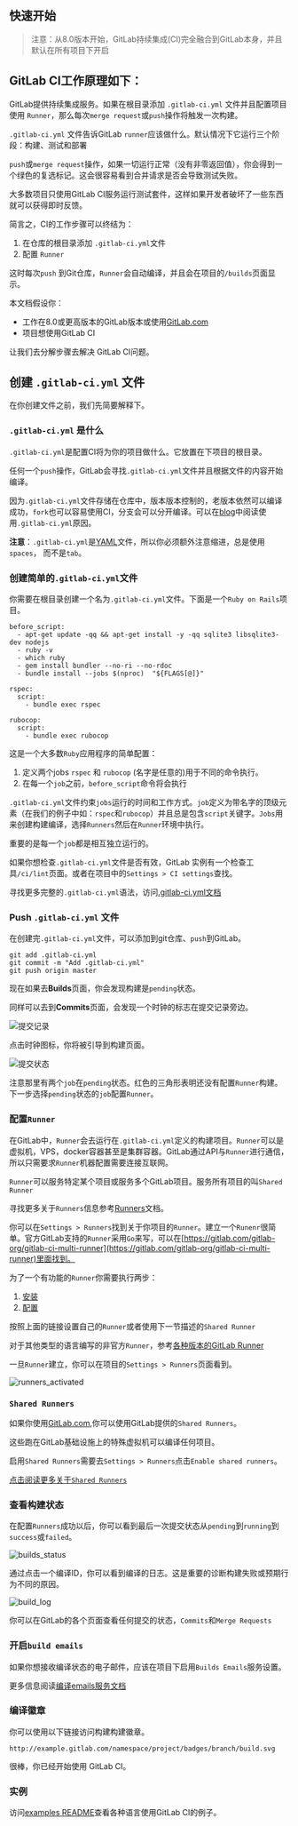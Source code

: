 
## 快速开始

> 注意：从8.0版本开始，GitLab持续集成(CI)完全融合到GitLab本身，并且默认在所有项目下开启

## GitLab CI工作原理如下：

GitLab提供持续集成服务。如果在根目录添加 `.gitlab-ci.yml` 文件并且配置项目使用 `Runner`，那么每次`merge request`或`push`操作将触发一次构建。

`.gitlab-ci.yml` 文件告诉GitLab `runner`应该做什么。默认情况下它运行三个阶段：构建、测试和部署

`push`或`merge request`操作，如果一切运行正常（没有非零返回值），你会得到一个绿色的复选标记。这会很容易看到合并请求是否会导致测试失败。

大多数项目只使用GitLab CI服务运行测试套件，这样如果开发者破坏了一些东西就可以获得即时反馈。

简言之，CI的工作步骤可以终结为：
1. 在仓库的根目录添加 `.gitlab-ci.yml`文件
2. 配置 `Runner`

这时每次`push` 到Git仓库，`Runner`会自动编译，并且会在项目的`/builds`页面显示。

本文档假设你：
* 工作在8.0或更高版本的GitLab版本或使用[GitLab.com](https://gitlab.com/)
* 项目想使用GitLab CI

让我们去分解步骤去解决 GitLab CI问题。

## 创建 `.gitlab-ci.yml` 文件

在你创建文件之前，我们先简要解释下。

### `.gitlab-ci.yml` 是什么

`.gitlab-ci.yml`是配置CI将为你的项目做什么。它放置在下项目的根目录。

任何一个`push`操作，GitLab会寻找`.gitlab-ci.yml`文件并且根据文件的内容开始编译。

因为`.gitlab-ci.yml`文件存储在仓库中，版本版本控制的，老版本依然可以编译成功，`fork`也可以容易使用CI，分支会可以分开编译。可以在[blog](https://about.gitlab.com/2015/05/06/why-were-replacing-gitlab-ci-jobs-with-gitlab-ci-dot-yml/)中阅读使用`.gitlab-ci.yml`原因。

**注意**：`.gitlab-ci.yml`是[YAML](https://en.wikipedia.org/wiki/YAML)文件，所以你必须额外注意缩进，总是使用 `spaces`， 而不是`tab`。

### 创建简单的`.gitlab-ci.yml`文件

你需要在根目录创建一个名为`.gitlab-ci.yml`文件。下面是一个`Ruby on Rails`项目。

```
before_script:
  - apt-get update -qq && apt-get install -y -qq sqlite3 libsqlite3-dev nodejs
  - ruby -v
  - which ruby
  - gem install bundler --no-ri --no-rdoc
  - bundle install --jobs $(nproc)  "${FLAGS[@]}"

rspec:
  script:
    - bundle exec rspec

rubocop:
  script:
    - bundle exec rubocop

```

这是一个大多数`Ruby`应用程序的简单配置：
1. 定义两个jobs `rspec` 和 `rubocop` (名字是任意的)用于不同的命令执行。
2. 在每一个`job`之前，`before_script`命令将会执行

`.gitlab-ci.yml`文件约束`jobs`运行的时间和工作方式。`job`定义为带名字的顶级元素（在我们的例子中如：`rspec`和`rubocop`）并且总是包含`script`关键字。`Jobs`用来创建构建编译，选择`Runners`然后在`Runner`环境中执行。

重要的是每一个`job`都是相互独立运行的。

如果你想检查`.gitlab-ci.yml`文件是否有效，GitLab 实例有一个检查工具`/ci/lint`页面。或者在项目中的`Settings > CI settings`查找。

寻找更多完整的`.gitlab-ci.yml`语法，访问[.gitlab-ci.yml文档](http://git.daojia-inc.com/help/ci/yaml/README.md)

### Push `.gitlab-ci.yml` 文件

在创建完`.gitlab-ci.yml`文件，可以添加到git仓库、`push`到GitLab。

```
git add .gitlab-ci.yml
git commit -m "Add .gitlab-ci.yml"
git push origin master

```

现在如果去**Builds**页面，你会发现构建是`pending`状态。

同样可以去到**Commits**页面，会发现一个时钟的标志在提交记录旁边。

![提交记录](https://raw.githubusercontent.com/sunpeijun/gitlab-ci-doc/master/img/new_commit.png)

点击时钟图标，你将被引导到构建页面。

![提交状态](https://raw.githubusercontent.com/sunpeijun/gitlab-ci-doc/master/img/single_commit_status_pending.png)

注意那里有两个`job`在`pending`状态。红色的三角形表明还没有配置`Runner`构建。下一步选择`pending`状态的`job`配置`Runner`。

### 配置`Runner`

在GitLab中，`Runner`会去运行在`.gitlab-ci.yml`定义的构建项目。`Runner`可以是虚拟机，VPS，docker容器甚至是集群容器。GitLab通过API与`Runner`进行通信，所以只需要求`Runner`机器配置需要连接互联网。

`Runner`可以服务特定某个项目或服务多个GitLab项目。服务所有项目的叫`Shared Runner`

寻找更多关于`Runners`信息参考[Runners](http://git.daojia-inc.com/help/ci/runners/README.md)文档。

你可以在`Settings > Runners`找到关于你项目的`Runner`。建立一个`Runenr`很简单。官方GitLab支持的`Runner`采用`Go`来写，可以在[https://gitlab.com/gitlab-org/gitlab-ci-multi-runner](https://gitlab.com/gitlab-org/gitlab-ci-multi-runner)里面找到。

为了一个有功能的`Runner`你需要执行两步：
1. [安装](https://gitlab.com/gitlab-org/gitlab-ci-multi-runner/tree/master#installation)
2. [配置](http://git.daojia-inc.com/help/ci/runners/README.md#registering-a-specific-runner)

按照上面的链接设置自己的`Runner`或者使用下一节描述的`Shared Runner`

对于其他类型的语言编写的非官方`Runner`，参考[各种版本的GitLab Runner](https://about.gitlab.com/gitlab-ci/#gitlab-runner)

一旦`Runner`建立，你可以在项目的`Settings > Runners`页面看到。

![runners_activated](https://raw.githubusercontent.com/sunpeijun/gitlab-ci-doc/master/img/runners_activated.png)

### `Shared Runners`

如果你使用[GitLab.com](https://gitlab.com/),你可以使用GitLab提供的`Shared Runners`。

这些跑在GitLab基础设施上的特殊虚拟机可以编译任何项目。

启用`Shared Runners`需要去`Settings > Runners`点击`Enable shared runners`。

[点击阅读更多关于`Shared Runners`](http://git.daojia-inc.com/help/ci/runners/README.md)

### 查看构建状态

在配置`Runners`成功以后，你可以看到最后一次提交状态从`pending`到`running`到`success`或`failed`。

![builds_status](https://raw.githubusercontent.com/sunpeijun/gitlab-ci-doc/master/img/builds_status.png)

通过点击一个编译ID，你可以看到编译的日志。这是重要的诊断构建失败或预期行为不同的原因。

![build_log](https://raw.githubusercontent.com/sunpeijun/gitlab-ci-doc/master/img/build_log.png)

你可以在GitLab的各个页面查看任何提交的状态，`Commits`和`Merge Requests`

### 开启`build emails`

如果你想接收编译状态的电子邮件，应该在项目下启用`Builds Emails`服务设置。

更多信息阅读[编译emails服务文档](http://git.daojia-inc.com/help/project_services/builds_emails.md)

### 编译徽章

你可以使用以下链接访问构建构建徽章。

    http://example.gitlab.com/namespace/project/badges/branch/build.svg

很棒，你已经开始使用 GitLab CI。

### 实例

访问[examples README](http://git.daojia-inc.com/help/ci/examples/README.md)查看各种语言使用GitLab CI的例子。
